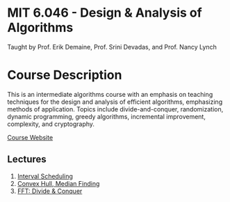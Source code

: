 # MIT 6.046 - Design & Analysis of Algorithms
Taught by Prof. Erik Demaine, Prof. Srini Devadas, and Prof. Nancy Lynch

# Course Description
This is an intermediate algorithms course with an emphasis on teaching techniques for the design and 
analysis of efficient algorithms, emphasizing methods of application. Topics include divide-and-conquer, randomization, 
dynamic programming, greedy algorithms, incremental improvement, complexity, and cryptography.

[Course Website](https://ocw.mit.edu/courses/6-046j-design-and-analysis-of-algorithms-spring-2015/)

## Lectures
1. [Interval Scheduling](./lec1.md)
2. [Convex Hull, Median Finding](./lec2.md)
3. [FFT: Divide & Conquer](./lec3.md)